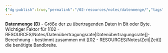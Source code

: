 ```yaml
---
{"dg-publish":true,"permalink":"/02-resources/notes/datenmenge/","tags":["netzwerk/messung","daten/größe"],"noteIcon":"","updated":"2025-09-05T10:12:28.749+02:00"}
---
```



**Datenmenge (D)** - Größe der zu übertragenden Daten in Bit oder Byte.
Wichtiger Faktor für [[02 - RESOURCES/Notes/Datenübertragungsrate\|Datenübertragungsrate]]-Berechnung - bestimmt zusammen mit [[02 - RESOURCES/Notes/Zeit\|Zeit]] die benötigte Bandbreite.